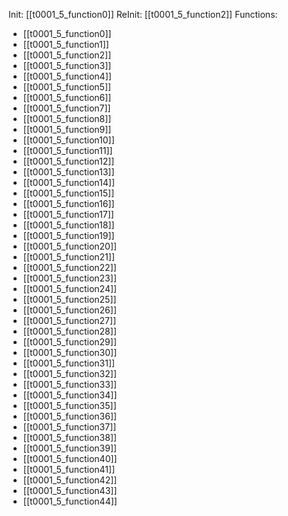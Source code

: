 Init: [[t0001_5_function0]]
ReInit: [[t0001_5_function2]]
Functions:
- [[t0001_5_function0]]
- [[t0001_5_function1]]
- [[t0001_5_function2]]
- [[t0001_5_function3]]
- [[t0001_5_function4]]
- [[t0001_5_function5]]
- [[t0001_5_function6]]
- [[t0001_5_function7]]
- [[t0001_5_function8]]
- [[t0001_5_function9]]
- [[t0001_5_function10]]
- [[t0001_5_function11]]
- [[t0001_5_function12]]
- [[t0001_5_function13]]
- [[t0001_5_function14]]
- [[t0001_5_function15]]
- [[t0001_5_function16]]
- [[t0001_5_function17]]
- [[t0001_5_function18]]
- [[t0001_5_function19]]
- [[t0001_5_function20]]
- [[t0001_5_function21]]
- [[t0001_5_function22]]
- [[t0001_5_function23]]
- [[t0001_5_function24]]
- [[t0001_5_function25]]
- [[t0001_5_function26]]
- [[t0001_5_function27]]
- [[t0001_5_function28]]
- [[t0001_5_function29]]
- [[t0001_5_function30]]
- [[t0001_5_function31]]
- [[t0001_5_function32]]
- [[t0001_5_function33]]
- [[t0001_5_function34]]
- [[t0001_5_function35]]
- [[t0001_5_function36]]
- [[t0001_5_function37]]
- [[t0001_5_function38]]
- [[t0001_5_function39]]
- [[t0001_5_function40]]
- [[t0001_5_function41]]
- [[t0001_5_function42]]
- [[t0001_5_function43]]
- [[t0001_5_function44]]
